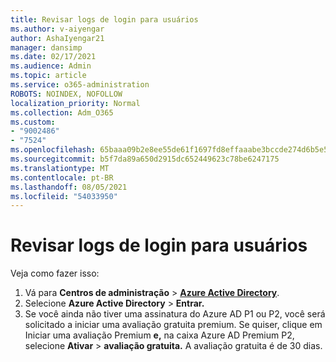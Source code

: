 ```yaml
---
title: Revisar logs de login para usuários
ms.author: v-aiyengar
author: AshaIyengar21
manager: dansimp
ms.date: 02/17/2021
ms.audience: Admin
ms.topic: article
ms.service: o365-administration
ROBOTS: NOINDEX, NOFOLLOW
localization_priority: Normal
ms.collection: Adm_O365
ms.custom:
- "9002486"
- "7524"
ms.openlocfilehash: 65baaa09b2e8ee55de61f1697fd8effaaabe3bccde274d6b5e5ab2382bdca8c8
ms.sourcegitcommit: b5f7da89a650d2915dc652449623c78be6247175
ms.translationtype: MT
ms.contentlocale: pt-BR
ms.lasthandoff: 08/05/2021
ms.locfileid: "54033950"
---
```

# <a name="review-sign-in-logs-for-users"></a>Revisar logs de login para usuários

Veja como fazer isso:

1. Vá para **Centros de administração**  >  **[Azure Active Directory](https://go.microsoft.com/fwlink/p/?linkid=2067268)**.
1. Selecione **Azure Active Directory**  >  **Entrar.**
1. Se você ainda não tiver uma assinatura do Azure AD P1 ou P2, você será solicitado a iniciar uma avaliação gratuita premium. Se quiser, clique em Iniciar uma avaliação Premium **e,** na caixa Azure AD Premium P2, selecione **Ativar**  >  **avaliação gratuita.** A avaliação gratuita é de 30 dias.